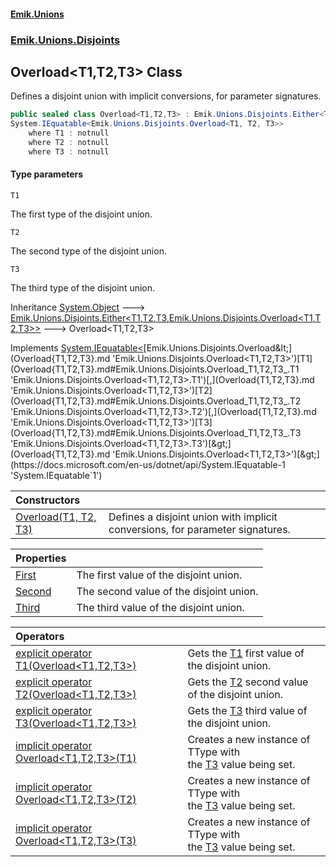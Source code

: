 #### [Emik.Unions](index.md 'index')
### [Emik.Unions.Disjoints](Emik.Unions.Disjoints.md 'Emik.Unions.Disjoints')

## Overload<T1,T2,T3> Class

Defines a disjoint union with implicit conversions, for parameter signatures.

```csharp
public sealed class Overload<T1,T2,T3> : Emik.Unions.Disjoints.Either<T1, T2, T3, Emik.Unions.Disjoints.Overload<T1, T2, T3>>,
System.IEquatable<Emik.Unions.Disjoints.Overload<T1, T2, T3>>
    where T1 : notnull
    where T2 : notnull
    where T3 : notnull
```
#### Type parameters

<a name='Emik.Unions.Disjoints.Overload_T1,T2,T3_.T1'></a>

`T1`

The first type of the disjoint union.

<a name='Emik.Unions.Disjoints.Overload_T1,T2,T3_.T2'></a>

`T2`

The second type of the disjoint union.

<a name='Emik.Unions.Disjoints.Overload_T1,T2,T3_.T3'></a>

`T3`

The third type of the disjoint union.

Inheritance [System.Object](https://docs.microsoft.com/en-us/dotnet/api/System.Object 'System.Object') &#129106; [Emik.Unions.Disjoints.Either&lt;](Either{T1,T2,T3,TType}.md 'Emik.Unions.Disjoints.Either<T1,T2,T3,TType>')[T1](Overload{T1,T2,T3}.md#Emik.Unions.Disjoints.Overload_T1,T2,T3_.T1 'Emik.Unions.Disjoints.Overload<T1,T2,T3>.T1')[,](Either{T1,T2,T3,TType}.md 'Emik.Unions.Disjoints.Either<T1,T2,T3,TType>')[T2](Overload{T1,T2,T3}.md#Emik.Unions.Disjoints.Overload_T1,T2,T3_.T2 'Emik.Unions.Disjoints.Overload<T1,T2,T3>.T2')[,](Either{T1,T2,T3,TType}.md 'Emik.Unions.Disjoints.Either<T1,T2,T3,TType>')[T3](Overload{T1,T2,T3}.md#Emik.Unions.Disjoints.Overload_T1,T2,T3_.T3 'Emik.Unions.Disjoints.Overload<T1,T2,T3>.T3')[,](Either{T1,T2,T3,TType}.md 'Emik.Unions.Disjoints.Either<T1,T2,T3,TType>')[Emik.Unions.Disjoints.Overload&lt;](Overload{T1,T2,T3}.md 'Emik.Unions.Disjoints.Overload<T1,T2,T3>')[T1](Overload{T1,T2,T3}.md#Emik.Unions.Disjoints.Overload_T1,T2,T3_.T1 'Emik.Unions.Disjoints.Overload<T1,T2,T3>.T1')[,](Overload{T1,T2,T3}.md 'Emik.Unions.Disjoints.Overload<T1,T2,T3>')[T2](Overload{T1,T2,T3}.md#Emik.Unions.Disjoints.Overload_T1,T2,T3_.T2 'Emik.Unions.Disjoints.Overload<T1,T2,T3>.T2')[,](Overload{T1,T2,T3}.md 'Emik.Unions.Disjoints.Overload<T1,T2,T3>')[T3](Overload{T1,T2,T3}.md#Emik.Unions.Disjoints.Overload_T1,T2,T3_.T3 'Emik.Unions.Disjoints.Overload<T1,T2,T3>.T3')[&gt;](Overload{T1,T2,T3}.md 'Emik.Unions.Disjoints.Overload<T1,T2,T3>')[&gt;](Either{T1,T2,T3,TType}.md 'Emik.Unions.Disjoints.Either<T1,T2,T3,TType>') &#129106; Overload<T1,T2,T3>

Implements [System.IEquatable&lt;](https://docs.microsoft.com/en-us/dotnet/api/System.IEquatable-1 'System.IEquatable`1')[Emik.Unions.Disjoints.Overload&lt;](Overload{T1,T2,T3}.md 'Emik.Unions.Disjoints.Overload<T1,T2,T3>')[T1](Overload{T1,T2,T3}.md#Emik.Unions.Disjoints.Overload_T1,T2,T3_.T1 'Emik.Unions.Disjoints.Overload<T1,T2,T3>.T1')[,](Overload{T1,T2,T3}.md 'Emik.Unions.Disjoints.Overload<T1,T2,T3>')[T2](Overload{T1,T2,T3}.md#Emik.Unions.Disjoints.Overload_T1,T2,T3_.T2 'Emik.Unions.Disjoints.Overload<T1,T2,T3>.T2')[,](Overload{T1,T2,T3}.md 'Emik.Unions.Disjoints.Overload<T1,T2,T3>')[T3](Overload{T1,T2,T3}.md#Emik.Unions.Disjoints.Overload_T1,T2,T3_.T3 'Emik.Unions.Disjoints.Overload<T1,T2,T3>.T3')[&gt;](Overload{T1,T2,T3}.md 'Emik.Unions.Disjoints.Overload<T1,T2,T3>')[&gt;](https://docs.microsoft.com/en-us/dotnet/api/System.IEquatable-1 'System.IEquatable`1')

| Constructors | |
| :--- | :--- |
| [Overload(T1, T2, T3)](Overload{T1,T2,T3}..ctor(T1,T2,T3).md 'Emik.Unions.Disjoints.Overload<T1,T2,T3>.Overload(T1, T2, T3)') | Defines a disjoint union with implicit conversions, for parameter signatures. |

| Properties | |
| :--- | :--- |
| [First](Overload{T1,T2,T3}.First.md 'Emik.Unions.Disjoints.Overload<T1,T2,T3>.First') | The first value of the disjoint union. |
| [Second](Overload{T1,T2,T3}.Second.md 'Emik.Unions.Disjoints.Overload<T1,T2,T3>.Second') | The second value of the disjoint union. |
| [Third](Overload{T1,T2,T3}.Third.md 'Emik.Unions.Disjoints.Overload<T1,T2,T3>.Third') | The third value of the disjoint union. |

| Operators | |
| :--- | :--- |
| [explicit operator T1(Overload&lt;T1,T2,T3&gt;)](Overload{T1,T2,T3}.T1(Overload{T1,T2,T3}).md 'Emik.Unions.Disjoints.Overload<T1,T2,T3>.op_Explicit T1(Emik.Unions.Disjoints.Overload<T1,T2,T3>)') | Gets the [T1](Overload{T1,T2,T3}.md#Emik.Unions.Disjoints.Overload_T1,T2,T3_.T1 'Emik.Unions.Disjoints.Overload<T1,T2,T3>.T1') first value of the disjoint union. |
| [explicit operator T2(Overload&lt;T1,T2,T3&gt;)](Overload{T1,T2,T3}.T2(Overload{T1,T2,T3}).md 'Emik.Unions.Disjoints.Overload<T1,T2,T3>.op_Explicit T2(Emik.Unions.Disjoints.Overload<T1,T2,T3>)') | Gets the [T2](Overload{T1,T2,T3}.md#Emik.Unions.Disjoints.Overload_T1,T2,T3_.T2 'Emik.Unions.Disjoints.Overload<T1,T2,T3>.T2') second value of the disjoint union. |
| [explicit operator T3(Overload&lt;T1,T2,T3&gt;)](Overload{T1,T2,T3}.T3(Overload{T1,T2,T3}).md 'Emik.Unions.Disjoints.Overload<T1,T2,T3>.op_Explicit T3(Emik.Unions.Disjoints.Overload<T1,T2,T3>)') | Gets the [T3](Overload{T1,T2,T3}.md#Emik.Unions.Disjoints.Overload_T1,T2,T3_.T3 'Emik.Unions.Disjoints.Overload<T1,T2,T3>.T3') third value of the disjoint union. |
| [implicit operator Overload&lt;T1,T2,T3&gt;(T1)](Overload{T1,T2,T3}.Overload(T1).md 'Emik.Unions.Disjoints.Overload<T1,T2,T3>.op_Implicit Emik.Unions.Disjoints.Overload<T1,T2,T3>(T1)') | Creates a new instance of TType with<br/>the [T3](Overload{T1,T2,T3}.md#Emik.Unions.Disjoints.Overload_T1,T2,T3_.T3 'Emik.Unions.Disjoints.Overload<T1,T2,T3>.T3') value being set. |
| [implicit operator Overload&lt;T1,T2,T3&gt;(T2)](Overload{T1,T2,T3}.Overload(T2).md 'Emik.Unions.Disjoints.Overload<T1,T2,T3>.op_Implicit Emik.Unions.Disjoints.Overload<T1,T2,T3>(T2)') | Creates a new instance of TType with<br/>the [T3](Overload{T1,T2,T3}.md#Emik.Unions.Disjoints.Overload_T1,T2,T3_.T3 'Emik.Unions.Disjoints.Overload<T1,T2,T3>.T3') value being set. |
| [implicit operator Overload&lt;T1,T2,T3&gt;(T3)](Overload{T1,T2,T3}.Overload(T3).md 'Emik.Unions.Disjoints.Overload<T1,T2,T3>.op_Implicit Emik.Unions.Disjoints.Overload<T1,T2,T3>(T3)') | Creates a new instance of TType with<br/>the [T3](Overload{T1,T2,T3}.md#Emik.Unions.Disjoints.Overload_T1,T2,T3_.T3 'Emik.Unions.Disjoints.Overload<T1,T2,T3>.T3') value being set. |
